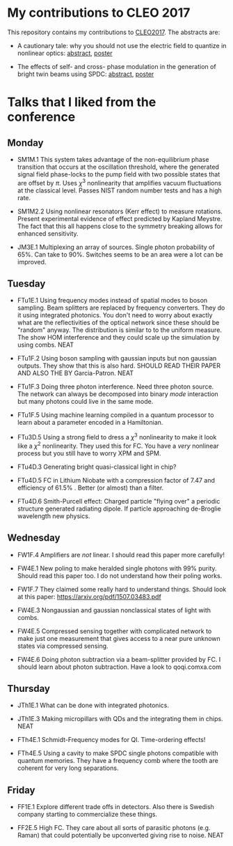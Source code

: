 
# My contributions to CLEO 2017

This repository contains my contributions to [CLEO2017](http://www.cleoconference.org/home/).
The abstracts are:

* A cautionary tale: why you should not use the
electric field to quantize in nonlinear optics: [abstract](./quantization.pdf), [poster](./quantization.poster.pdf)

* The effects of self- and cross- phase modulation in the generation of bright twin beams using SPDC: [abstract](./phase.pdf), [poster](./phase.poster.pdf)


# Talks that I liked from the conference

## Monday

* SM1M.1 This system takes advantage of the non-equilibrium phase transition that occurs at the oscillation threshold, where the generated signal field phase-locks to the pump field with two possible states that are offset by $\pi$. Uses $\chi^3$ nonlinearity that amplifies vacuum fluctuations at the classical level.
Passes NIST random number tests and has a high rate.

* SM1M2.2 Using nonlinear resonators  (Kerr effect) to measure rotations. Present experimental evidence of effect predicted by Kapland Meystre. The fact that this all happens close to the symmetry breaking allows for enhanced sensitivity.

* JM3E.1  Multiplexing an array of sources. Single photon probability of 65%. Can take to 90%. Switches seems to be an area were a lot can be improved.

## Tuesday

* FTu1E.1 Using frequency modes instead of spatial modes to boson sampling. Beam splitters are replaced by frequency converters. They do it using integrated photonics. You don't need to worry about exactly what are the reflectivities of the optical network since these should be "random" anyway. The distribution is similar to to the uniform measure. The show HOM interference and they could scale up the simulation by using combs. NEAT

* FTu1F.2 Using boson sampling  with gaussian inputs but non gaussian outputs. They show that this is also hard. SHOULD READ THEIR PAPER AND ALSO THE BY Garcia-Patron. NEAT

* FTu1F.3 Doing three photon interference. Need three photon source. The network can always be decomposed into binary *mode* interaction but many photons could live in the same mode.

* FTu1F.5 Using machine learning compiled in a quantum processor to learn about a parameter encoded in a Hamiltonian.

* FTu3D.5 Using a strong field to dress a $\chi^3$ nonlinearity to make it look like a $\chi^2$ nonlinearity. They used this for FC. You have a *very* nonlinear process but you still have to worry XPM and SPM.

* FTu4D.3 Generating bright quasi-classical light in chip?

* FTu4D.5 FC in Lithium Niobate with a compression factor of 7.47 and efficiency of 61.5% . Better (or almost) than a filter.

* FTu4D.6 Smith-Purcell effect: Charged particle "flying over" a periodic structure generated radiating dipole. If particle approaching de-Broglie wavelength new physics.

## Wednesday

* FW1F.4 Amplifiers are *not* linear. I should read this paper more carefully!

* FW4E.1 New poling to make heralded single photons with 99% purity. Should read this paper too. I do not understand how their poling works.

* FW1F.7 They claimed some really hard to understand things. Should look at this paper: https://arxiv.org/pdf/1507.03483.pdf

* FW4E.3 Nongaussian and gaussian nonclassical states of light with combs.

* FW4E.5 Compressed sensing together with complicated network to make just one measurement that gives access to a near pure unknown states via compressed sensing.

* FW4E.6 Doing photon subtraction via a beam-splitter provided by FC. I should learn about photon subtraction. Have a look to qoqi.comxa.com

## Thursday

* JTh1E.1  What can be done with integrated photonics.

* JTh1E.3 Making micropillars with QDs and the integrating them in chips. NEAT

* FTh4E.1 Schmidt-Frequency modes for QI. Time-ordering effects!

* FTh4E.5 Using a cavity to make SPDC single photons compatible with quantum memories. They have a frequency comb where the tooth are coherent for very long separations.

## Friday
* FF1E.1 Explore different trade offs in detectors. Also there is Swedish company starting to commercialize these things.

* FF2E.5 High FC. They care about all sorts of parasitic photons (e.g. Raman)  that could potentially be upconverted giving rise to noise. NEAT
